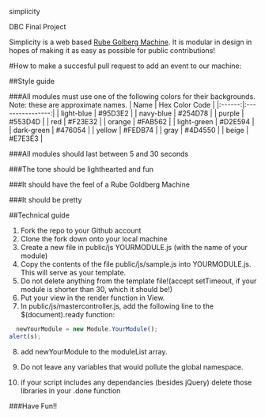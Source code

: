 simplicity

DBC Final Project

Simplicity is a web based [Rube Golberg Machine](http://en.wikipedia.org/wiki/Rube_Goldberg_machine). It is modular in design in hopes of making it as easy as possible for public contributions!

#How to make a succesful pull request to add an event to our machine:

##Style guide

###All modules must use one of the following colors for their backgrounds. Note: these are approximate names.
| Name | Hex Color Code |
|:------:|:----------------:|
| light-blue | #95D3E2 |
| navy-blue | #254D78 |
| purple | #553D4D |
| red | #F23E32 |
| orange | #FAB562 |
| light-green | #D2E594 |
| dark-green | #476054 |
| yellow | #FEDB74 |
| gray | #4D4550 |
| beige | #E7E3E3 |

###All modules should last between 5 and 30 seconds

###The tone should be lighthearted and fun

###It should have the feel of a Rube Goldberg Machine

###It should be pretty

##Technical guide
1. Fork the repo to your Github account
2. Clone the fork down onto your local machine
3. Create a new file in public/js YOURMODULE.js (with the name of your module)
4. Copy the contents of the file public/js/sample.js into YOURMODULE.js. This will serve as your template.
5. Do not delete anything from the template file!(accept setTimeout, if your module is shorter than 30, which it should be!)
6. Put your view in the render function in View.
7. In public/js/mastercontroller.js, add the following line to the $(document).ready function:
```javascript
  newYourModule = new Module.YourModule();
alert(s);
```
8. add newYourModule to the moduleList array.

9. Do not leave any variables that would pollute the global namespace.
10. if your script includes any dependancies (besides jQuery) delete those libraries in your .done function

###Have Fun!!




